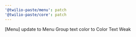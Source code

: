 ```yaml
---
'@twilio-paste/menu': patch
'@twilio-paste/core': patch
---
```


[Menu] update to Menu Group text color to Color Text Weak
